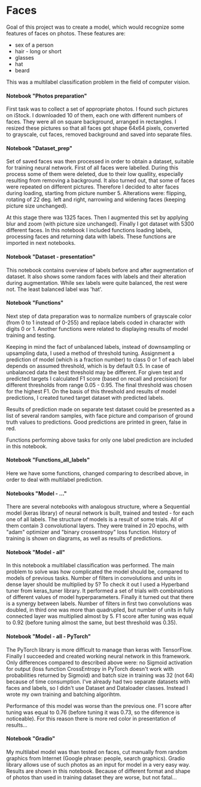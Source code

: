 # Faces

Goal of this project was to create a model, which would recognize some features of faces on photos. These features are:
* sex of a person
* hair - long or short
* glasses
* hat
* beard

This was a multilabel classification problem in the field of computer vision.

#### Notebook "Photos preparation"
First task was to collect a set of appropriate photos. I found such pictures on iStock. I downloaded 10 of them, each one with different numbers of faces. They were all on square background, arranged in rectangles. I resized these pictures so that all faces got shape 64x64 pixels, converted to grayscale, cut faces, removed background and saved into separate files.

#### Notebook "Dataset_prep"
Set of saved faces was then processed in order to obtain a dataset, suitable for training neural network. First of all faces were labelled. During this process some of them were deleted, due to their low quallity, especially resulting from removing a background. It also turned out, that some of faces were repeated on different pictures. Therefore I decided to alter faces during loading, starting from picture number 5. Alterations were: flipping, rotating of 22 deg. left and right, narrowing and widening faces (keeping picture size unchanged). 

At this stage there was 1325 faces. Then I augmented this set by applying blur and zoom (with picture size unchanged). Finally I got dataset with 5300 different faces. In this notebook I included functions loading labels, processing faces and returning data with labels. These functions are imported in next notebooks.

#### Notebook "Dataset - presentation"
This notebook contains overview of labels before and after augmentation of dataset. It also shows some random faces with labels and their alteration during augmentation. While sex labels were quite balanced, the rest were not. The least balanced label was 'hat'.

#### Notebook "Functions"
Next step of data preparation was to normalize numbers of grayscale color (from 0 to 1 instead of 0-255) and replace labels coded in character with digits 0 or 1. Another functions were related to displaying results of model training and testing. 

Keeping in mind the fact of unbalanced labels, instead of downsampling or upsampling data, I used a method of threshold tuning. Assignment a prediction of model (which is a fraction number) to class 0 or 1 of each label depends on assumed threshold, which is by default 0.5. In case of unbalanced data the best threshold may be different. For given test and predicted targets I calculated F1 score (based on recall and precision) for different thresholds from range 0.05 - 0.95. The final threshold was chosen for the highest F1. On the basis of this threshold and results of model predictions, I created tuned target dataset with predicted labels.

Results of prediction made on separate test dataset could be presented as a list of several random samples, with face picture and comparison of ground truth values to predictions. Good predictions are printed in green, false in red.

Functions performing above tasks for only one label prediction are included in this notebook.

#### Notebook "Functions_all_labels"
Here we have some functions, changed comparing to described above, in order to deal with multilabel prediction.

#### Notebooks "Model - ..."
There are several notebooks with analogous structure, where a Sequential model (keras library) of neural network is built, trained and tested - for each one of all labels. The structure of models is a result of some trials. All of them contain 3 convolutional layers. They were trained in 20 epochs, with "adam" optimizer and "binary crossentropy" loss function. History of training is shown on diagrams, as well as results of predictions.

#### Notebook "Model - all"
In this notebook a multilabel classification was performed. The main problem to solve was how complicated the model should be, compared to models of previous tasks. Number of filters in convolutions and units in dense layer should be multiplied by 5? To check it out I used a Hyperband tuner from keras_tuner library. It performed a set of trials with combinations of different values of model hyperparameters. Finally it turned out that there is a synergy between labels. Number of filters in first two convolutions was doubled, in third one was more than quadrupled, but number of units in fully connected layer was multiplied almost by 5. F1 score after tuning was equal to 0.92 (before tuning almost the same, but best threshold was 0.35).

#### Notebook "Model - all - PyTorch"
The PyTorch library is more difficult to manage than keras with TensorFlow. Finally I succeeded and created working neural network in this framework. Only differences compared to described above were: no Sigmoid activation for output (loss function CrossEntropy in PyTorch doesn't work with probabilities returned by Sigmoid) and batch size in training was 32 (not 64) because of time consumption. I've already had two separate datasets with faces and labels, so I didn't use Dataset and Dataloader classes. Instead I wrote my own training and batching algorihtm. 

Performance of this model was worse than the previous one. F1 score after tuning was equal to 0.76 (before tuning it was 0.73, so the diference is noticeable). For this reason there is more red color in presentation of results...

#### Notebook "Gradio"
My multilabel model was than tested on faces, cut manually from random graphics from Internet (Google phrase: people, search graphics). Gradio library allows use of such photos as an input for model in a very easy way. Results are shown in this notebook. Because of different format and shape of photos than used in training dataset they are worse, but not fatal... 
